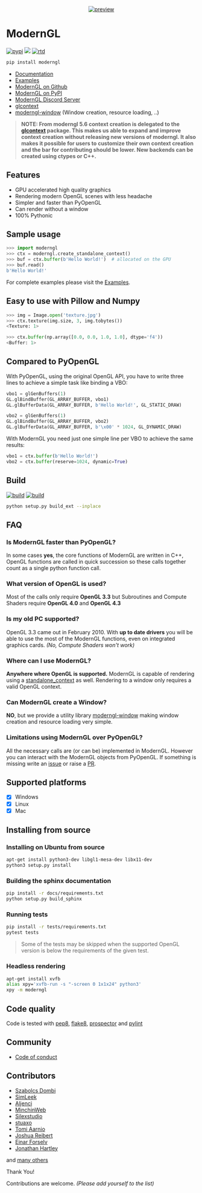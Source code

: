 <div align="center">

[![preview](https://github.com/cprogrammer1994/ModernGL/raw/master/.github/preview.png)](#readme)

</div>

# ModernGL

[![pypi](https://badge.fury.io/py/moderngl.svg)](https://pypi.python.org/pypi/moderngl) <img src="https://raw.githubusercontent.com/moderngl/moderngl/master/.github/python-versions.svg?sanitize=true"> [![rtd](https://readthedocs.org/projects/moderngl/badge/?version=latest)](https://moderngl.readthedocs.io)

```sh
pip install moderngl
```

- [Documentation](https://moderngl.readthedocs.io/)
- [Examples](https://github.com/moderngl/moderngl/tree/master/examples/#readme)
- [ModernGL on Github](https://github.com/moderngl/moderngl/)
- [ModernGL on PyPI](https://pypi.org/project/ModernGL/)
- [ModernGL Discord Server](https://discord.gg/UEMtW8D)
- [glcontext]
- [moderngl-window] (Window creation, resource loading, ..)

> **NOTE: From moderngl 5.6 context creation is delegated to the [glcontext] package.
  This makes us able to expand and improve context creation without releasing new
  versions of moderngl. It also makes it possible for users to customize their own
  context creation and the bar for contributing should be lower. New backends
  can be created using ctypes or C++.**

## Features

- GPU accelerated high quality graphics
- Rendering modern OpenGL scenes with less headache
- Simpler and faster than PyOpenGL
- Can render without a window
- 100% Pythonic

## Sample usage

```py
>>> import moderngl
>>> ctx = moderngl.create_standalone_context()
>>> buf = ctx.buffer(b'Hello World!')  # allocated on the GPU
>>> buf.read()
b'Hello World!'
```

For complete examples please visit the [Examples](https://github.com/cprogrammer1994/ModernGL/tree/master/examples/#readme).

## Easy to use with Pillow and Numpy

```py
>>> img = Image.open('texture.jpg')
>>> ctx.texture(img.size, 3, img.tobytes())
<Texture: 1>
```

```py
>>> ctx.buffer(np.array([0.0, 0.0, 1.0, 1.0], dtype='f4'))
<Buffer: 1>
```

## Compared to PyOpenGL

With PyOpenGL, using the original OpenGL API, you have to write three lines to
achieve a simple task like binding a VBO:

```py
vbo1 = glGenBuffers(1)
GL.glBindBuffer(GL_ARRAY_BUFFER, vbo1)
GL.glBufferData(GL_ARRAY_BUFFER, b'Hello World!', GL_STATIC_DRAW)

vbo2 = glGenBuffers(1)
GL.glBindBuffer(GL_ARRAY_BUFFER, vbo2)
GL.glBufferData(GL_ARRAY_BUFFER, b'\x00' * 1024, GL_DYNAMIC_DRAW)
```

With ModernGL you need just one simple line per VBO to achieve the same
results:

```py
vbo1 = ctx.buffer(b'Hello World!')
vbo2 = ctx.buffer(reserve=1024, dynamic=True)
```

## Build

[![build](https://img.shields.io/travis/moderngl/moderngl/master.svg?label=build)](https://travis-ci.org/moderngl/moderngl)
[![build](https://img.shields.io/appveyor/ci/cprogrammer1994/ModernGL/master.svg?label=build)](https://ci.appveyor.com/project/cprogrammer1994/ModernGL)

```sh
python setup.py build_ext --inplace
```

## FAQ

### Is ModernGL faster than PyOpenGL?

In some cases **yes**, the core functions of ModernGL are written in C++,
OpenGL functions are called in quick succession so these calls together
count as a single python function call.

### What version of OpenGL is used?

Most of the calls only require **OpenGL 3.3** but Subroutines and Compute
Shaders require **OpenGL 4.0** and **OpenGL 4.3**

### Is my old PC supported?

OpenGL 3.3 came out in February 2010. With **up to date drivers** you will
be able to use the most of the ModernGL functions, even on integrated 
graphics cards. _(No, Compute Shaders won't work)_

### Where can I use ModernGL?

**Anywhere where OpenGL is supported.** ModernGL is capable of rendering
using a [standalone_context] as well. Rendering to a window only requires
a valid OpenGL context.

[standalone_context]: https://github.com/cprogrammer1994/ModernGL/tree/master/examples/old-examples/standalone

### Can ModernGL create a Window?

**NO**, but we provide a utility library [moderngl-window] making window
creation and resource loading very simple.

### Limitations using ModernGL over PyOpenGL?

All the necessary calls are (or can be) implemented in ModernGL. However
you can interact with the ModernGL objects from PyOpenGL. If something is
missing write an [issue](https://github.com/cprogrammer1994/ModernGL/issues)
or raise a [PR](https://github.com/cprogrammer1994/ModernGL/pulls).

## Supported platforms

- [x] Windows
- [x] Linux
- [x] Mac

## Installing from source

### Installing on Ubuntu from source

```sh
apt-get install python3-dev libgl1-mesa-dev libx11-dev
python3 setup.py install
```

### Building the sphinx documentation

```sh
pip install -r docs/requirements.txt
python setup.py build_sphinx
```

### Running tests

```sh
pip install -r tests/requirements.txt
pytest tests
```

> Some of the tests may be skipped when the supported OpenGL version is below the requirements of the given test.

### Headless rendering

```sh
apt-get install xvfb
alias xpy='xvfb-run -s "-screen 0 1x1x24" python3'
xpy -m moderngl
```

## Code quality

Code is tested with [pep8], [flake8], [prospector] and [pylint]

[pep8]: https://www.python.org/dev/peps/pep-0008/
[flake8]: http://flake8.pycqa.org/en/latest/
[prospector]: https://prospector.readthedocs.io/en/master/
[pylint]: https://www.pylint.org/
[moderngl-window]: https://github.com/moderngl/moderngl-window
[glcontext]: https://github.com/moderngl/glcontext

## Community

- [Code of conduct](https://github.com/cprogrammer1994/ModernGL/blob/master/.github/CODE_OF_CONDUCT.md)

## Contributors

- [Szabolcs Dombi](https://github.com/cprogrammer1994)
- [SimLeek](https://github.com/SimLeek)
- [Aljenci](https://github.com/Aljenci)
- [MinchinWeb](https://github.com/MinchinWeb)
- [Silexstudio](https://github.com/Silexstudio)
- [stuaxo](https://github.com/stuaxo)
- [Tomi Aarnio](https://github.com/toaarnio)
- [Joshua Reibert](https://github.com/joshua-r)
- [Einar Forselv](https://github.com/einarf)
- [Jonathan Hartley](https://github.com/tartley)

and [many others](https://github.com/cprogrammer1994/ModernGL/graphs/contributors)

Thank You!

Contributions are welcome. _(Please add yourself to the list)_

